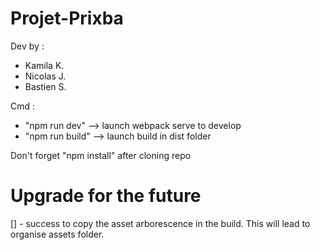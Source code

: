 # Projet-Prixba

Dev by :
 - Kamila K.
 - Nicolas J.
 - Bastien S.

Cmd :
 - "npm run dev" --> launch webpack serve to develop
 - "npm run build" --> launch build in dist folder

Don't forget "npm install" after cloning repo

# Upgrade for the future
[] - success to copy the asset arborescence in the build. This will lead to organise assets folder.